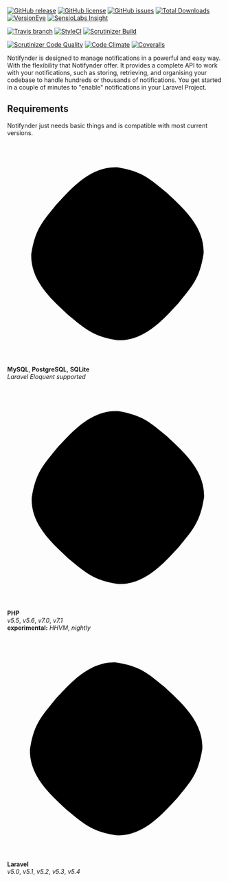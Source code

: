 [![GitHub release](https://img.shields.io/github/release/fenos/Notifynder.svg?style=flat-square)](https://github.com/fenos/Notifynder/releases)
[![GitHub license](https://img.shields.io/badge/license-MIT-blue.svg?style=flat-square)](https://raw.githubusercontent.com/fenos/Notifynder/master/LICENSE)
[![GitHub issues](https://img.shields.io/github/issues/fenos/Notifynder.svg?style=flat-square)](https://github.com/fenos/Notifynder/issues)
[![Total Downloads](https://img.shields.io/packagist/dt/fenos/notifynder.svg?style=flat-square)](https://packagist.org/packages/fenos/notifynder)
[![VersionEye](https://www.versioneye.com/user/projects/5878c014a21fa90051522611/badge.svg?style=flat-square)](https://www.versioneye.com/user/projects/5878c014a21fa90051522611)
[![SensioLabs Insight](https://img.shields.io/sensiolabs/i/ef2a6768-337d-4a88-ae0b-8a0eb9621bf5.svg?style=flat-square&label=SensioLabs)](https://insight.sensiolabs.com/projects/ef2a6768-337d-4a88-ae0b-8a0eb9621bf5)

[![Travis branch](https://img.shields.io/travis/fenos/Notifynder/master.svg?style=flat-square&label=TravisCI)](https://travis-ci.org/fenos/Notifynder/branches)
[![StyleCI](https://styleci.io/repos/18425539/shield)](https://styleci.io/repos/18425539)
[![Scrutinizer Build](https://img.shields.io/scrutinizer/build/g/fenos/Notifynder.svg?style=flat-square&label=ScrutinizerCI)](https://scrutinizer-ci.com/g/fenos/Notifynder/?branch=master)

[![Scrutinizer Code Quality](https://img.shields.io/scrutinizer/g/fenos/Notifynder.svg?style=flat-square)](https://scrutinizer-ci.com/g/fenos/Notifynder/?branch=master)
[![Code Climate](https://img.shields.io/codeclimate/github/fenos/Notifynder.svg?style=flat-square)](https://codeclimate.com/github/fenos/Notifynder)
[![Coveralls](https://img.shields.io/coveralls/fenos/Notifynder.svg?style=flat-square)](https://coveralls.io/github/fenos/Notifynder)

Notifynder is designed to manage notifications in a powerful and easy way. With the flexibility that Notifynder offer. It provides a complete API to work with your notifications, such as storing, retrieving, and organising your codebase to handle hundreds or thousands of notifications. You get started in a couple of minutes to "enable" notifications in your Laravel Project.

## Requirements

Notifynder just needs basic things and is compatible with most current versions.

<div class="row">
  <div class="col-md-4 text-center">
    <svg xmlns="http://www.w3.org/2000/svg" viewBox="0 0 504 504"><path class="back" d="m457.5 258.3c-9.2 58.5-27.1 75.6-58.8 114.9 -31.7 33.3-77.3 88.9-141.9 85.8 -58.5-9.2-75.6-27.1-114.9-58.8 -33.3-31.7-88.9-77.3-85.8-141.9 9.2-58.5 27.1-75.6 58.8-114.9 31.7-33.3 77.3-88.9 141.9-85.8 58.5 9.2 75.6 27.1 114.9 58.8 33.3 31.7 88.9 77.3 85.8 141.9z"/><path d="m176.3 255.2c-7.2-2.1-12.1-0.3-14.2 4.6l-14.4 32.4 -14.1-32.4c-2.1-4.9-7-6.7-14.2-4.6 -3.1 1-4.6 2.6-4.6 6.4l0 37.6 9.5 0 0-37.6 14.9 32.7c1.6 3.9 4.1 5.4 8.8 5.4s6.9-1.5 8.7-5.4l14.7-32.7 0 37.6 9.5 0 0-37.6c0-3.6-1.5-5.4-4.6-6.4z" class="front"/><path d="m224.7 293.1c-0.2 0-18 0-20.8 0 -5.3-0.1-5.6-2.8-5.6-3.9l0-20.6 -9.5 0c0.3 0.1 0 20.7 0.1 21.2 0 4.7 6 9 15.5 9l20.3 0 0 2.5c0 0.9 0.7 4-5.4 4.7l-30.1 0 0 6.4 29.9 0c4.8 0 15.1-1.8 15.1-10.1 0-0.2 0-33.9 0-33.9l-9.5 0 0 24.7z" class="front"/><path d="m401.2 265.9c-0.7-0.7-1.5-1.3-2.1-2.1 -2.1-2.8-4.7-5.4-7.5-7.4 -2.3-1.6-7.5-3.8-8.3-6.5 0 0 0 0-0.2-0.2 1.6-0.2 3.4-0.7 5.1-1.1 2.5-0.7 4.7-0.5 7.4-1.1 1.1-0.3 2.3-0.7 3.4-1 0-0.2 0-0.5 0-0.7 -1.3-1.3-2.3-3.1-3.6-4.3 -3.8-3.3-7.9-6.4-12.1-9 -2.3-1.5-5.2-2.5-7.5-3.6 -0.8-0.5-2.3-0.7-2.8-1.3 -1.3-1.6-2.1-3.8-2.9-5.6 -2.1-4.1-4.1-8.5-6.1-12.8 -1.3-2.8-2.1-5.7-3.8-8.3 -7.5-12.4-15.7-20-28.3-27.3 -2.8-1.5-5.9-2.1-9.3-2.9 -1.8 0-3.6-0.2-5.4-0.3 -1.1-0.5-2.3-2-3.4-2.6 -4.1-2.6-14.9-8.3-18-0.8 -2 4.7 2.9 9.5 4.6 11.8 1.3 1.6 2.8 3.6 3.8 5.4 0.5 1.3 0.7 2.6 1.1 3.9 1.1 3.3 2.3 6.7 3.8 9.8 0.8 1.5 1.6 3.1 2.8 4.6 0.7 0.8 1.6 1.1 1.8 2.5 -1 1.5-1.1 3.6-1.6 5.4 -2.6 8.2-1.6 18.5 2.1 24.5 1.1 1.8 3.9 5.9 7.7 4.3 3.3-1.3 2.6-5.4 3.4-9.2 0.2-0.8 0-1.5 0.5-2l0 0.2c1 2 2 4.1 2.9 6.1 2.3 3.6 6.2 7.4 9.5 9.8 1.8 1.3 3.1 3.6 5.4 4.4l0-0.2c0 0 0 0-0.2 0 -0.5-0.7-1.1-1-1.6-1.5 -1.3-1.3-2.8-2.9-3.8-4.4 -3.1-4.1-5.7-8.7-8.2-13.3 -1.1-2.3-2.1-4.7-3.1-7 -0.5-0.8-0.5-2.1-1.1-2.6 -1.1 1.6-2.8 2.9-3.4 4.9 -1.3 3.1-1.5 7-2 11 -0.3 0-0.2 0-0.3 0.2 -2.3-0.7-3.1-2.9-4.1-5.1 -2.1-5.2-2.6-13.6-0.7-19.5 0.5-1.5 2.8-6.4 1.8-7.9 -0.5-1.3-2-2.1-2.8-3.3 -1-1.3-2-3.1-2.6-4.7 -1.8-4.1-2.6-8.7-4.6-12.8 -0.8-2-2.5-3.9-3.6-5.6 -1.3-2-2.9-3.4-4.1-5.7 -0.3-0.8-0.8-2.1-0.3-2.9 0.2-0.7 0.5-0.8 1-1 1-0.8 3.6 0.2 4.6 0.7 2.8 1.1 4.9 2.1 7.2 3.6 1 0.7 2.1 2.1 3.4 2.5 0.5 0 1 0 1.5 0 2.3 0.5 4.9 0.2 7.2 0.8 3.9 1.3 7.4 3.1 10.5 5.1 9.5 6.1 17.5 14.7 22.7 25 0.8 1.6 1.3 3.3 2 4.9 1.5 3.6 3.4 7.2 4.9 10.8 1.5 3.4 2.9 6.9 5.2 9.8 1.1 1.5 5.4 2.3 7.5 3.1 1.5 0.7 3.8 1.3 5.1 2 2.5 1.5 4.9 3.3 7.4 4.9 0.9 0.9 4.7 2.7 4.9 4.2 -5.9-0.2-10.3 0.5-14.2 2 -1.1 0.5-2.8 0.5-2.9 1.8 0.7 0.7 0.7 1.5 1.1 2.3 0.8 1.5 2.5 3.4 3.8 4.4 1.5 1.1 3.1 2.3 4.7 3.4 2.8 1.8 6.1 2.8 8.8 4.6 1.6 1 3.3 2.3 4.7 3.4 0.8 0.7 1.3 1.5 2.3 2l0-0.2c-0.5-0.7-0.7-1.6-1.1-2.3z" class="front"/><path d="m316.6 181.5c0 0 0 0 0 0.2 0 0 0 0 0.2 0 0.7 1.1 1.6 2 2.3 2.9 0.7 1.1 1.1 2.3 1.6 3.4l0.2-0.2c1-0.7 1.5-2 1.5-3.6 -0.5-0.5-0.5-1-0.8-1.5 -0.6-0.7-1.6-1-2.1-1.5 -1.3 0-2.1 0.2-2.9 0.3z" class="front"/><path d="m249.8 256.1c-5.6 1.8-8.2 4.6-8.2 9.5l0 5.2c0 4.3 4.7 8 12.9 8.8 0.8 0 1.8 0 2.8 0l9.8 0c0.3 0 0.7 0 1 0 2.9 0.3 4.3 0.8 5.2 2 0.7 0.7 0.7 1.1 0.7 1.8l0 5.6c0 0.7-0.5 1.5-1.3 2.3s-2.3 1.3-4.1 1.3c-0.3 0-0.7 0-1 0l-26.2 0 0 6.6 0.1 0 27.5 0c3.3 0 6.2-0.7 8.8-1.8 4.1-2 6.1-4.4 6.1-7.9l0-7c0-2.8-2.3-5.2-6.7-7 -2.3-0.8-5.2-1.3-8.2-1.3l-11.5 0c-3.9 0-5.7-1.1-6.2-3.8 0-0.3 0-0.7 0-0.8l0-4.3c0-0.2 0-0.5 0-0.8 0.5-2 1.5-2.5 4.9-2.8 0.3 0 0.7 0 0.8 0l27.2 0 0-6.4 -26.7 0c-3.9 0-5.9 0.2-7.7 0.8z" class="front"/><path d="m352.9 287.9l0-32.7 -9.5 0 -0.2 32.8c0 6.5 4.9 10.1 14.7 10.8 1 0 1.8 0.2 2.8 0.2l24.9 0 0-6.4 -25 0c-5.6 0-7.7-1.3-7.7-4.7z" class="front"/><path d="m337.5 288.4l0-22.6c0-5.7-3.9-9.2-11.9-10.3 -1-0.2-1.8-0.2-2.8-0.2l-18.2 0c-0.8 0-1.8 0.2-2.6 0.2 -8 1-12.1 4.6-12.1 10.3l0 22.6c0 5.2 2.9 8.5 9.4 10.2 2 0.5 4 0.7 5.6 0.7l10.1 0 7.7-0.5 7.5 6.9 11 0 -9.3-8.5c4-1.6 5.6-4.1 5.6-8.8zm-9.2-22.1l0 21.6c0 0.3 0 0.7 0 1 -0.4 1.3-1.2 2.4-2.5 3.1l-6.9-6.2 -11 0 7.9 7.2 -8.7 0c-3.8 0-6.2-1.5-6.7-4.1 0-0.3-0.2-0.7-0.2-1l0-21.6c0-2.9 2.7-4.7 7-4.7l14.4 0c3.8 0 6.2 1.4 6.7 3.9 0 0.1 0 0.5 0 0.8z" class="front"/><polygon points="398.2 297.2 396.4 292.8 394.4 292.8 394.4 299.2 395.7 299.2 395.7 294.3 397.5 299.2 398.5 299.2 400.3 294.3 400.5 299.2 401.8 299.2 401.8 292.8 399.8 292.8 " class="front"/><polygon points="387.9 293.8 389.9 293.8 389.9 299.2 389.9 299.2 391.2 299.2 391.2 293.8 393 293.8 393 292.7 387.9 292.7 " class="front"/></svg>
    
**MySQL**, **PostgreSQL**, **SQLite**
<br/>
*Laravel Eloquent supported*
  </div>
  <div class="col-md-4 text-center">
      <svg xmlns="http://www.w3.org/2000/svg" viewBox="0 0 504 504"><path d="M458.5 258.3c-9.2 58.5-27.1 75.6-58.8 114.9 -31.7 33.3-77.3 88.9-141.9 85.8 -58.5-9.2-75.6-27.1-114.9-58.8 -33.3-31.7-88.9-77.3-85.8-141.9 9.2-58.5 27.1-75.6 58.8-114.9 31.7-33.3 77.3-88.9 141.9-85.8 58.5 9.2 75.6 27.1 114.9 58.8C406 148.1 461.6 193.7 458.5 258.3z" class="back"/><path d="M179.3 235.2c7.9 0 12.8 1.3 15.4 4.3 2.6 2.6 2.9 7.9 1.6 14.4 -1.3 7.2-3.9 12.4-8.2 15.4 -3.9 2.9-10.1 4.6-18.3 4.6h-12.4l7.5-39.3C164.9 235.2 179.3 235.2 179.3 235.2zM129.6 313.7h20.3l4.6-24.9h17.7c7.9 0 13.7-0.7 19-2.3 4.9-1.6 9.5-4.3 13.4-8.2 3.3-2.9 6.2-6.9 8.5-10.5 2-3.6 3.6-8.2 4.3-12.4 2-11.1 0.7-19.6-4.6-25.8 -5.2-6.2-13.7-9.2-25.5-9.2h-39.3L129.6 313.7z" class="front"/><path d="M237.9 195.6h20.3l-4.6 24.9h18c11.1 0 19.3 2 23.2 6.2 4.3 3.9 5.9 10.5 3.6 19.3l-8.5 43.5h-20.6l8.2-41.2c1-4.6 0.7-7.9-1-9.5 -1.6-1.6-4.9-2.6-10.1-2.6h-16l-10.5 53.3h-20.3L237.9 195.6z" class="front"/><path d="M343.2 235.2c7.9 0 12.8 1.3 15.4 4.3 2.6 2.6 2.9 7.9 1.6 14.4 -1.3 7.2-3.9 12.4-8.2 15.4 -3.9 2.9-10.1 4.6-18.3 4.6h-12.4l7.5-39.3C329.2 235.2 343.2 235.2 343.2 235.2zM293.8 313.7h20.3l4.6-24.9h17.7c7.9 0 13.7-0.7 19-2.3 4.9-1.6 9.5-4.3 13.4-8.2 3.3-2.9 6.2-6.9 8.5-10.5 2-3.6 3.6-8.2 4.3-12.4 2-11.1 0.7-19.6-4.6-25.8 -5.2-6.2-13.7-9.2-25.5-9.2h-39.3L293.8 313.7z" class="front"/></svg>
      
**PHP**
<br/>
*v5.5*, *v5.6*, *v7.0*, *v7.1*
<br/>
**experimental:** *HHVM*, *nightly*
  </div>
  <div class="col-md-4 text-center">
    <svg xmlns="http://www.w3.org/2000/svg" viewBox="0 0 504 504"><path d="M454.5 258.9c-9.2 58.5-27.1 75.6-58.8 114.9 -31.7 33.3-77.3 88.9-141.9 85.8 -58.5-9.2-75.6-27.1-114.9-58.8 -33.3-31.7-88.9-77.3-85.8-141.9 9.2-58.5 27.1-75.6 58.8-114.9 31.7-33.3 77.3-88.9 141.9-85.8 58.5 9.2 75.6 27.1 114.9 58.8C402 148.8 457.5 194.3 454.5 258.9z" class="back"/><path d="M280.9 345.7c-2.6-0.9-4.3-2.8-5.7-5.1 -2-3.3-4.1-6.6-6-10 -7.2-12.9-14.4-25.7-21.6-38.6 -0.2-0.3-0.4-0.6-0.6-1 -1.2 0.3-2.3 0.6-3.5 0.9 -15.9 4.1-31.7 8.2-47.6 12.3 -1.9 0.5-3.7 1-5.6 1 -3.8 0-6.7-1.7-8.7-4.9 -0.5-0.8-0.9-1.6-1.2-2.5 -14.6-31.5-29.2-63.1-43.7-94.6 -2.6-5.6-5.2-11.3-7.7-16.9 -0.6-1.4-1-2.9-1.6-4.4 -0.1-0.2-0.2-0.4-0.3-0.6 0-0.6 0-1.2 0-1.8 0.1-0.3 0.3-0.5 0.4-0.8 0.3-0.9 0.9-1.5 1.8-1.9 0.7-0.3 1.4-0.5 2.1-0.5 3.8-0.4 7.6-0.7 11.4-1 5.2-0.4 10.5-0.8 15.7-1.2 6.7-0.5 13.5-1.1 20.2-1.6 1.1-0.1 2.2-0.2 3.2-0.4 1.1 0 2.2 0 3.4 0 0.2 0.1 0.4 0.1 0.6 0.2 1.6 0.2 2.8 1 3.7 2.4 0.8 1.2 1.6 2.4 2.4 3.6 19.8 33.2 39.7 66.3 59.5 99.5 0.2 0.3 0.4 0.7 0.7 1.1 25.5-6.1 51-12.2 76.7-18.4 -0.3-0.4-0.4-0.7-0.6-0.9 -8.2-11.6-16.3-23.1-24.5-34.7 -0.3-0.4-0.6-0.9-0.8-1.4 -0.6-1.2-0.3-2.2 0.9-2.8 0.9-0.4 1.8-0.8 2.8-1 4.7-0.8 9.4-1.6 14-2.4 6.2-1 12.4-2.1 18.5-3.1 1.6-0.3 3.1-0.5 4.7-0.7 1.4-0.2 2.7 0.2 3.9 1 1.2 0.9 2.2 2 3.2 3.1 6.3 7.8 12.6 15.6 18.9 23.4 3.3 4.1 6.7 8.2 10 12.3 0.3 0.3 0.5 0.7 0.7 1 0 0.5 0 1.1 0 1.6 -0.6 1-1.7 1.3-2.7 1.6 -11.1 3-22.2 5.9-33.3 8.9 -0.3 0.1-0.7 0.2-1.1 0.3 0.3 0.4 0.4 0.6 0.6 0.9 5.1 6.8 10.1 13.5 15.2 20.3 5.1 6.8 10.1 13.6 15.1 20.4 0.4 0.6 0.8 1.2 1.1 1.9 0.6 1.2 0.3 2.2-0.8 2.9 -0.7 0.5-1.4 0.9-2.2 1.1 -2.5 1-5 1.9-7.5 2.8 -20.6 7.4-41.2 14.8-61.8 22.2 -5 1.8-10 3.5-15.1 5.2 -1.3 0.4-2.7 0.7-4 1.1C283 345.7 282 345.7 280.9 345.7zM180.8 179.4c-3.2 0.3-6.4 0.6-9.7 0.8 -3.4 0.3-6.7 0.6-10.1 0.9 -4.2 0.4-8.5 0.7-12.7 1.1 -2.8 0.2-5.6 0.5-8.4 0.7 -0.7 0.1-0.9 0.3-0.8 1 0.1 0.4 0.2 0.8 0.4 1.1 0.3 0.7 0.6 1.3 1 2 12.9 26.5 25.8 53.1 38.6 79.6 4.2 8.6 8.3 17.2 12.4 25.8 0.2 0.5 0.5 0.7 1 0.6 0.7-0.1 1.4-0.2 2-0.4 13.8-3.3 27.5-6.6 41.3-9.8 1.4-0.3 2.9-0.7 4.3-1 1-0.3 1.3-0.8 0.9-1.8 -0.2-0.5-0.4-0.9-0.7-1.3 -18.9-32.6-37.7-65.1-56.6-97.7C182.7 179.3 182.7 179.3 180.8 179.4zM257.6 288.3c0.2 0.4 0.3 0.6 0.5 0.8 5.6 9.7 11.3 19.5 17 29.2 2.2 3.8 4.5 7.6 6.8 11.4 0.5 0.8 1.1 1.6 1.7 2.3 0.7 0.7 1.6 0.9 2.5 0.5 0.4-0.2 0.8-0.3 1.2-0.4 16.7-5.7 33.4-11.4 50.1-17 7.6-2.6 15.2-5.1 22.8-7.7 0.4-0.1 0.9-0.3 1.3-0.5 0.8-0.4 0.9-0.8 0.4-1.5 -0.3-0.5-0.7-1.1-1-1.6 -3-4.2-6.1-8.3-9.1-12.5 -5-6.8-9.9-13.6-14.9-20.4 -0.4-0.6-0.8-1.2-1.3-1.8 -0.5-0.6-1.1-0.9-1.9-0.6 -0.6 0.2-1.1 0.3-1.7 0.5 -8.1 2.1-16.2 4.2-24.3 6.3 -16.3 4.2-32.6 8.5-48.9 12.7C258.4 288 258 288.1 257.6 288.3zM337.1 258.6c0.2 0 0.4-0.1 0.6-0.1 9.6-2.4 19.3-4.7 28.9-7.1 0.4-0.1 0.8-0.2 1.2-0.4 0.9-0.4 1.1-0.9 0.4-1.7 -0.1-0.1-0.2-0.3-0.3-0.4 -7.1-9-14.1-18-21.2-26.9 -0.1-0.2-0.3-0.4-0.4-0.5 -0.7-0.8-1.5-1-2.6-0.8 -8.6 1.6-17.2 3.1-25.8 4.7 -1 0.2-2.1 0.3-3.1 0.6 -0.9 0.2-1 0.6-0.6 1.3 0.2 0.3 0.4 0.7 0.7 1 7.2 9.8 14.3 19.7 21.5 29.5C336.6 258 336.8 258.3 337.1 258.6z" class="front"/></svg>
    
**Laravel**
<br/>
*v5.0*, *v5.1*, *v5.2*, *v5.3*, *v5.4*
  </div>
</div>